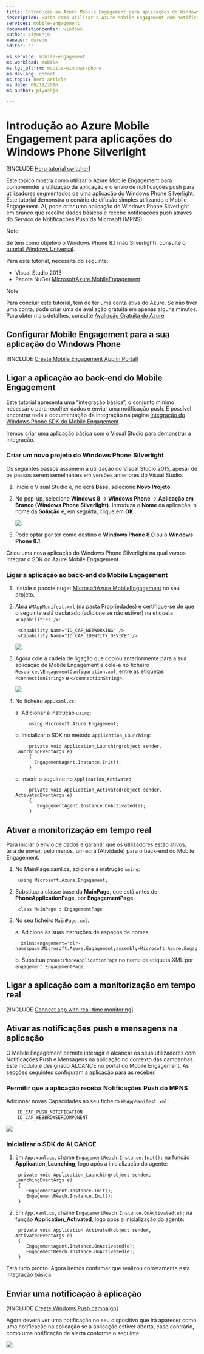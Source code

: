 ```yaml
---
title: Introdução ao Azure Mobile Engagement para aplicações do Windows Phone Silverlight
description: Saiba como utilizar o Azure Mobile Engagement com notificações push e de análise para aplicações do Windows Phone Silverlight.
services: mobile-engagement
documentationcenter: windows
author: piyushjo
manager: dwrede
editor: ''

ms.service: mobile-engagement
ms.workload: mobile
ms.tgt_pltfrm: mobile-windows-phone
ms.devlang: dotnet
ms.topic: hero-article
ms.date: 08/19/2016
ms.author: piyushjo

---
```

# Introdução ao Azure Mobile Engagement para aplicações do Windows Phone Silverlight
[!INCLUDE [Hero tutorial switcher](../../includes/mobile-engagement-hero-tutorial-switcher.md)]

Este tópico mostra como utilizar o Azure Mobile Engagement para compreender a utilização da aplicação e o envio de notificações push para utilizadores segmentados de uma aplicação do Windows Phone Silverlight.
Este tutorial demonstra o cenário de difusão simples utilizando o Mobile Engagement. Aí, pode criar uma aplicação do Windows Phone Silverlight em branco que recolhe dados básicos e recebe notificações push através do Serviço de Notificações Push da Microsoft (MPNS).

> [!NOTE]
> Se tem como objetivo o Windows Phone 8.1 (não Silverlight), consulte o [tutorial Windows Universal](mobile-engagement-windows-store-dotnet-get-started.md).
> 
> 

Para este tutorial, necessita do seguinte:

* Visual Studio 2013
* Pacote NuGet [MicrosoftAzure.MobileEngagement]

> [!NOTE]
> Para concluir este tutorial, tem de ter uma conta ativa do Azure. Se não tiver uma conta, pode criar uma de avaliação gratuita em apenas alguns minutos. Para obter mais detalhes, consulte [Avaliação Gratuita do Azure](https://azure.microsoft.com/pricing/free-trial/?WT.mc_id=A0E0E5C02&amp;returnurl=http%3A%2F%2Fazure.microsoft.com%2Fen-us%2Fdocumentation%2Farticles%2Fmobile-engagement-windows-phone-get-started).
> 
> 

## <a id="setup-azme"></a>Configurar Mobile Engagement para a sua aplicação do Windows Phone
[!INCLUDE [Create Mobile Engagement App in Portal](../../includes/mobile-engagement-create-app-in-portal.md)]

## <a id="connecting-app"></a>Ligar a aplicação ao back-end do Mobile Engagement
Este tutorial apresenta uma “integração básica”, o conjunto mínimo necessário para recolher dados e enviar uma notificação push. É possível encontrar toda a documentação da integração na página [Integração do Windows Phone SDK do Mobile Engagement](mobile-engagement-windows-phone-sdk-overview.md).

Iremos criar uma aplicação básica com o Visual Studio para demonstrar a integração.

### Criar um novo projeto do Windows Phone Silverlight
Os seguintes passos assumem a utilização do Visual Studio 2015, apesar de os passos serem semelhantes em versões anteriores do Visual Studio. 

1. Inicie o Visual Studio e, no ecrã **Base**, selecione **Novo Projeto**.
2. No pop-up, selecione **Windows 8** -> **Windows Phone** -> **Aplicação em Branco (Windows Phone Silverlight)**. Introduza o **Nome** da aplicação, o nome da **Solução** e, em seguida, clique em **OK**.
   
    ![][1]
3. Pode optar por ter como destino o **Windows Phone 8.0** ou o **Windows Phone 8.1**.

Criou uma nova aplicação do Windows Phone Silverlight na qual vamos integrar o SDK do Azure Mobile Engagement.

### Ligar a aplicação ao back-end do Mobile Engagement
1. Instale o pacote nuget [MicrosoftAzure.MobileEngagement] no seu projeto.
2. Abra `WMAppManifest.xml` (na pasta Propriedades) e certifique-se de que o seguinte está declarado (adicione se não estiver) na etiqueta `<Capabilities />`:
   
        <Capability Name="ID_CAP_NETWORKING" />
        <Capability Name="ID_CAP_IDENTITY_DEVICE" />
   
    ![][2]
3. Agora cole a cadeia de ligação que copiou anteriormente para a sua aplicação de Mobile Engagement e cole-a no ficheiro `Resources\EngagementConfiguration.xml`, entre as etiquetas `<connectionString>` e `</connectionString>`:
   
    ![][3]
4. No ficheiro `App.xaml.cs`:
   
    a. Adicionar a instrução `using`:
   
            using Microsoft.Azure.Engagement;
   
    b. Inicializar o SDK no método `Application_Launching`:
   
            private void Application_Launching(object sender, LaunchingEventArgs e)
            {
              EngagementAgent.Instance.Init();
            }
   
    c. Inserir o seguinte no `Application_Activated`:
   
            private void Application_Activated(object sender, ActivatedEventArgs e)
            {
               EngagementAgent.Instance.OnActivated(e);
            }

## <a id="monitor"></a>Ativar a monitorização em tempo real
Para iniciar o envio de dados e garantir que os utilizadores estão ativos, terá de enviar, pelo menos, um ecrã (Atividade) para o back-end do Mobile Engagement.

1. No MainPage.xaml.cs, adicione a instrução `using`:
   
        using Microsoft.Azure.Engagement;
2. Substitua a classe base da **MainPage**, que está antes de **PhoneApplicationPage**, por **EngagementPage**.
   
        class MainPage : EngagementPage 
3. No seu ficheiro `MainPage.xml`:
   
    a. Adicione às suas instruções de espaços de nomes:
   
         xmlns:engagement="clr-namespace:Microsoft.Azure.Engagement;assembly=Microsoft.Azure.Engagement.EngagementAgent.WP"
   
    b. Substitua `phone:PhoneApplicationPage` no nome da etiqueta XML por `engagement:EngagementPage`.

## <a id="monitor"></a>Ligar a aplicação com a monitorização em tempo real
[!INCLUDE [Connect app with real-time monitoring](../../includes/mobile-engagement-connect-app-with-monitor.md)]

## <a id="integrate-push"></a>Ativar as notificações push e mensagens na aplicação
O Mobile Engagement permite interagir e alcançar os seus utilizadores com Notificações Push e Mensagens na aplicação no contexto das campanhas. Este módulo é designado ALCANCE no portal do Mobile Engagement.
As secções seguintes configuram a aplicação para as receber.

### Permitir que a aplicação receba Notificações Push do MPNS
Adicionar novas Capacidades ao seu ficheiro `WMAppManifest.xml`:

        ID_CAP_PUSH_NOTIFICATION
        ID_CAP_WEBBROWSERCOMPONENT

   ![][5]

### Inicializar o SDK do ALCANCE
1. Em `App.xaml.cs`, chame `EngagementReach.Instance.Init();` na função **Application_Launching**, logo após a inicialização do agente:
   
        private void Application_Launching(object sender, LaunchingEventArgs e)
        {
           EngagementAgent.Instance.Init();
           EngagementReach.Instance.Init();
        }
2. Em `App.xaml.cs`, chame `EngagementReach.Instance.OnActivated(e);` na função **Application_Activated**, logo após a inicialização do agente:
   
        private void Application_Activated(object sender, ActivatedEventArgs e)
        {
           EngagementAgent.Instance.OnActivated(e);
           EngagementReach.Instance.OnActivated(e);
        }

Está tudo pronto. Agora iremos confirmar que realizou corretamente esta integração básica.

## <a id="send"></a>Enviar uma notificação à aplicação
[!INCLUDE [Create Windows Push campaign](../../includes/mobile-engagement-windows-push-campaign.md)]

Agora deverá ver uma notificação no seu dispositivo que irá aparecer como uma notificação na aplicação se a aplicação estiver aberta, caso contrário, como uma notificação de alerta conforme o seguinte: 

![][6]

<!-- URLs. -->
[MicrosoftAzure.MobileEngagement]: http://go.microsoft.com/?linkid=9874664
[Documentação do Windows Phone SDK do Mobile Engagement]: ../mobile-engagement-windows-phone-integrate-engagement/

<!-- Images. -->
[1]: ./media/mobile-engagement-windows-phone-get-started/project-properties.png
[2]: ./media/mobile-engagement-windows-phone-get-started/wmappmanifest-capabilities.png
[3]: ./media/mobile-engagement-windows-phone-get-started/add-connection-string.png
[5]: ./media/mobile-engagement-windows-phone-get-started/reach-capabilities.png
[6]: ./media/mobile-engagement-windows-phone-get-started/push-screenshot.png



<!--HONumber=ago16_HO4-->


